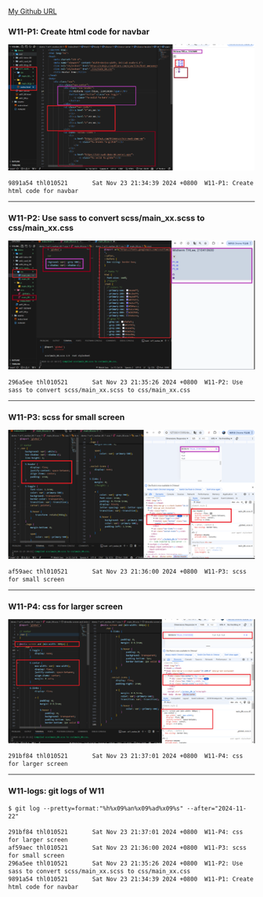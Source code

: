 [My Github URL](https://github.com/210410055/113-sweb-demo-55)

### W11-P1: Create html code for navbar

![](w11-p1.png)

```
9891a54 thl010521       Sat Nov 23 21:34:39 2024 +0800  W11-P1: Create html code for navbar
```

---

### W11-P2: Use sass to convert scss/main_xx.scss to css/main_xx.css

![](w11-p2.png)

```
296a5ee thl010521       Sat Nov 23 21:35:26 2024 +0800  W11-P2: Use sass to convert scss/main_xx.scss to css/main_xx.css
```

---

### W11-P3: scss for small screen

![](w11-p3.png)

```
af59aec thl010521       Sat Nov 23 21:36:00 2024 +0800  W11-P3: scss for small screen
```

---

### W11-P4: css for larger screen

![](w11-p4.png)

```
291bf84 thl010521       Sat Nov 23 21:37:01 2024 +0800  W11-P4: css for larger screen
```

---

### W11-logs: git logs of W11

```
$ git log --pretty=format:"%h%x09%an%x09%ad%x09%s" --after="2024-11-22"

291bf84 thl010521       Sat Nov 23 21:37:01 2024 +0800  W11-P4: css for larger screen
af59aec thl010521       Sat Nov 23 21:36:00 2024 +0800  W11-P3: scss for small screen
296a5ee thl010521       Sat Nov 23 21:35:26 2024 +0800  W11-P2: Use sass to convert scss/main_xx.scss to css/main_xx.css
9891a54 thl010521       Sat Nov 23 21:34:39 2024 +0800  W11-P1: Create html code for navbar


```
